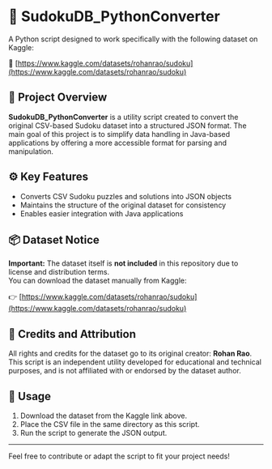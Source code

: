 # 🧩 SudokuDB_PythonConverter

A Python script designed to work specifically with the following dataset on Kaggle:

🔗 [https://www.kaggle.com/datasets/rohanrao/sudoku](https://www.kaggle.com/datasets/rohanrao/sudoku)

## 📖 Project Overview

**SudokuDB_PythonConverter** is a utility script created to convert the original CSV-based Sudoku dataset into a structured JSON format. The main goal of this project is to simplify data handling in Java-based applications by offering a more accessible format for parsing and manipulation.

## ⚙️ Key Features

- Converts CSV Sudoku puzzles and solutions into JSON objects
- Maintains the structure of the original dataset for consistency
- Enables easier integration with Java applications

## 📦 Dataset Notice

**Important:** The dataset itself is **not included** in this repository due to license and distribution terms.  
You can download the dataset manually from Kaggle:

👉 [https://www.kaggle.com/datasets/rohanrao/sudoku](https://www.kaggle.com/datasets/rohanrao/sudoku)

## 📝 Credits and Attribution

All rights and credits for the dataset go to its original creator: **Rohan Rao**.  
This script is an independent utility developed for educational and technical purposes, and is not affiliated with or endorsed by the dataset author.

## 🚀 Usage

1. Download the dataset from the Kaggle link above.
2. Place the CSV file in the same directory as this script.
3. Run the script to generate the JSON output.

---

Feel free to contribute or adapt the script to fit your project needs!
